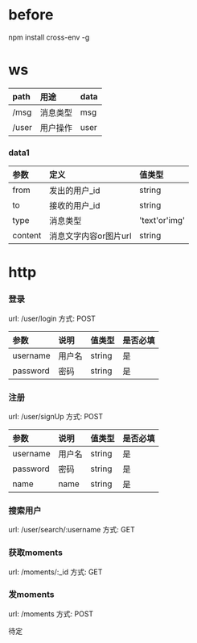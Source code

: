 # before
npm install cross-env -g

# ws
path | 用途     | data
:----|:---------|:-------------
/msg | 消息类型 | msg
/user| 用户操作 | user

### data1
参数    | 定义         | 值类型
:------|:-------------|:-------------
from   | 发出的用户_id | string
to     | 接收的用户_id | string
type   |  消息类型     | 'text'or'img'
content| 消息文字内容or图片url| string

# http

### 登录
url: /user/login
方式: POST

参数     | 说明         | 值类型   |是否必填
:--------|:-------------|:--------|:-----
username | 用户名       | string  | 是
password | 密码         | string  | 是


### 注册
url: /user/signUp
方式: POST

参数     | 说明         | 值类型   |是否必填
:--------|:-------------|:--------|:-----
username | 用户名       | string  | 是
password | 密码         | string  | 是
name     | name         | string  | 是

### 搜索用户
url: /user/search/:username
方式: GET

### 获取moments
url: /moments/:_id
方式: GET

### 发moments
url: /moments
方式: POST

待定
